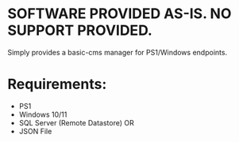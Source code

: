 # SOFTWARE PROVIDED AS-IS. NO SUPPORT PROVIDED.

Simply provides a basic-cms manager for PS1/Windows endpoints.

# Requirements:
- PS1
- Windows 10/11
- SQL Server (Remote Datastore) OR
- JSON File
